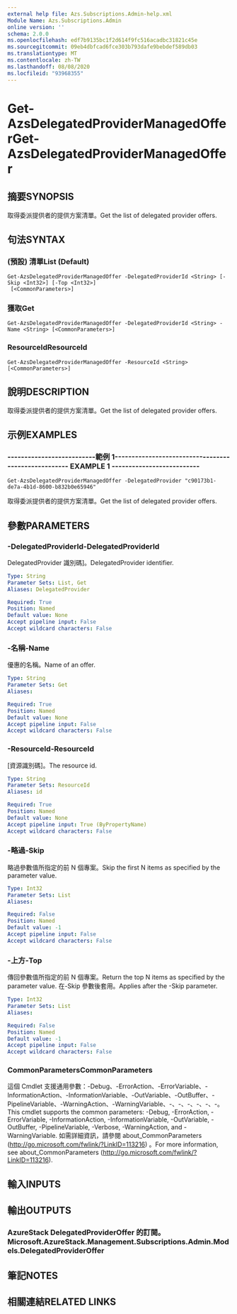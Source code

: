 ```yaml
---
external help file: Azs.Subscriptions.Admin-help.xml
Module Name: Azs.Subscriptions.Admin
online version: ''
schema: 2.0.0
ms.openlocfilehash: edf7b9135bc1f2d614f9fc516acadbc31821c45e
ms.sourcegitcommit: 09eb4dbfcad6fce303b793dafe9bebdef589db03
ms.translationtype: MT
ms.contentlocale: zh-TW
ms.lasthandoff: 08/08/2020
ms.locfileid: "93968355"
---
```

# <span data-ttu-id="29ef3-101">Get-AzsDelegatedProviderManagedOffer</span><span class="sxs-lookup"><span data-stu-id="29ef3-101">Get-AzsDelegatedProviderManagedOffer</span></span>

## <span data-ttu-id="29ef3-102">摘要</span><span class="sxs-lookup"><span data-stu-id="29ef3-102">SYNOPSIS</span></span>
<span data-ttu-id="29ef3-103">取得委派提供者的提供方案清單。</span><span class="sxs-lookup"><span data-stu-id="29ef3-103">Get the list of delegated provider offers.</span></span>

## <span data-ttu-id="29ef3-104">句法</span><span class="sxs-lookup"><span data-stu-id="29ef3-104">SYNTAX</span></span>

### <span data-ttu-id="29ef3-105"> (預設) 清單</span><span class="sxs-lookup"><span data-stu-id="29ef3-105">List (Default)</span></span>
```
Get-AzsDelegatedProviderManagedOffer -DelegatedProviderId <String> [-Skip <Int32>] [-Top <Int32>]
 [<CommonParameters>]
```

### <span data-ttu-id="29ef3-106">獲取</span><span class="sxs-lookup"><span data-stu-id="29ef3-106">Get</span></span>
```
Get-AzsDelegatedProviderManagedOffer -DelegatedProviderId <String> -Name <String> [<CommonParameters>]
```

### <span data-ttu-id="29ef3-107">ResourceId</span><span class="sxs-lookup"><span data-stu-id="29ef3-107">ResourceId</span></span>
```
Get-AzsDelegatedProviderManagedOffer -ResourceId <String> [<CommonParameters>]
```

## <span data-ttu-id="29ef3-108">說明</span><span class="sxs-lookup"><span data-stu-id="29ef3-108">DESCRIPTION</span></span>
<span data-ttu-id="29ef3-109">取得委派提供者的提供方案清單。</span><span class="sxs-lookup"><span data-stu-id="29ef3-109">Get the list of delegated provider offers.</span></span>

## <span data-ttu-id="29ef3-110">示例</span><span class="sxs-lookup"><span data-stu-id="29ef3-110">EXAMPLES</span></span>

### <span data-ttu-id="29ef3-111">--------------------------範例 1--------------------------</span><span class="sxs-lookup"><span data-stu-id="29ef3-111">-------------------------- EXAMPLE 1 --------------------------</span></span>
```
Get-AzsDelegatedProviderManagedOffer -DelegatedProvider "c90173b1-de7a-4b1d-8600-b832b0e65946"
```

<span data-ttu-id="29ef3-112">取得委派提供者的提供方案清單。</span><span class="sxs-lookup"><span data-stu-id="29ef3-112">Get the list of delegated provider offers.</span></span>

## <span data-ttu-id="29ef3-113">參數</span><span class="sxs-lookup"><span data-stu-id="29ef3-113">PARAMETERS</span></span>

### <span data-ttu-id="29ef3-114">-DelegatedProviderId</span><span class="sxs-lookup"><span data-stu-id="29ef3-114">-DelegatedProviderId</span></span>
<span data-ttu-id="29ef3-115">DelegatedProvider 識別碼]。</span><span class="sxs-lookup"><span data-stu-id="29ef3-115">DelegatedProvider identifier.</span></span>

```yaml
Type: String
Parameter Sets: List, Get
Aliases: DelegatedProvider

Required: True
Position: Named
Default value: None
Accept pipeline input: False
Accept wildcard characters: False
```

### <span data-ttu-id="29ef3-116">-名稱</span><span class="sxs-lookup"><span data-stu-id="29ef3-116">-Name</span></span>
<span data-ttu-id="29ef3-117">優惠的名稱。</span><span class="sxs-lookup"><span data-stu-id="29ef3-117">Name of an offer.</span></span>

```yaml
Type: String
Parameter Sets: Get
Aliases: 

Required: True
Position: Named
Default value: None
Accept pipeline input: False
Accept wildcard characters: False
```

### <span data-ttu-id="29ef3-118">-ResourceId</span><span class="sxs-lookup"><span data-stu-id="29ef3-118">-ResourceId</span></span>
<span data-ttu-id="29ef3-119">[資源識別碼]。</span><span class="sxs-lookup"><span data-stu-id="29ef3-119">The resource id.</span></span>

```yaml
Type: String
Parameter Sets: ResourceId
Aliases: id

Required: True
Position: Named
Default value: None
Accept pipeline input: True (ByPropertyName)
Accept wildcard characters: False
```

### <span data-ttu-id="29ef3-120">-略過</span><span class="sxs-lookup"><span data-stu-id="29ef3-120">-Skip</span></span>
<span data-ttu-id="29ef3-121">略過參數值所指定的前 N 個專案。</span><span class="sxs-lookup"><span data-stu-id="29ef3-121">Skip the first N items as specified by the parameter value.</span></span>

```yaml
Type: Int32
Parameter Sets: List
Aliases: 

Required: False
Position: Named
Default value: -1
Accept pipeline input: False
Accept wildcard characters: False
```

### <span data-ttu-id="29ef3-122">-上方</span><span class="sxs-lookup"><span data-stu-id="29ef3-122">-Top</span></span>
<span data-ttu-id="29ef3-123">傳回參數值所指定的前 N 個專案。</span><span class="sxs-lookup"><span data-stu-id="29ef3-123">Return the top N items as specified by the parameter value.</span></span>
<span data-ttu-id="29ef3-124">在-Skip 參數後套用。</span><span class="sxs-lookup"><span data-stu-id="29ef3-124">Applies after the -Skip parameter.</span></span>

```yaml
Type: Int32
Parameter Sets: List
Aliases: 

Required: False
Position: Named
Default value: -1
Accept pipeline input: False
Accept wildcard characters: False
```

### <span data-ttu-id="29ef3-125">CommonParameters</span><span class="sxs-lookup"><span data-stu-id="29ef3-125">CommonParameters</span></span>
<span data-ttu-id="29ef3-126">這個 Cmdlet 支援通用參數：-Debug、-ErrorAction、-ErrorVariable、-InformationAction、-InformationVariable、-OutVariable、-OutBuffer、-PipelineVariable、-WarningAction、-WarningVariable、-、-、-、-、-、-。</span><span class="sxs-lookup"><span data-stu-id="29ef3-126">This cmdlet supports the common parameters: -Debug, -ErrorAction, -ErrorVariable, -InformationAction, -InformationVariable, -OutVariable, -OutBuffer, -PipelineVariable, -Verbose, -WarningAction, and -WarningVariable.</span></span> <span data-ttu-id="29ef3-127">如需詳細資訊，請參閱 about_CommonParameters (http://go.microsoft.com/fwlink/?LinkID=113216) 。</span><span class="sxs-lookup"><span data-stu-id="29ef3-127">For more information, see about_CommonParameters (http://go.microsoft.com/fwlink/?LinkID=113216).</span></span>

## <span data-ttu-id="29ef3-128">輸入</span><span class="sxs-lookup"><span data-stu-id="29ef3-128">INPUTS</span></span>

## <span data-ttu-id="29ef3-129">輸出</span><span class="sxs-lookup"><span data-stu-id="29ef3-129">OUTPUTS</span></span>

### <span data-ttu-id="29ef3-130">AzureStack DelegatedProviderOffer 的訂閱。</span><span class="sxs-lookup"><span data-stu-id="29ef3-130">Microsoft.AzureStack.Management.Subscriptions.Admin.Models.DelegatedProviderOffer</span></span>

## <span data-ttu-id="29ef3-131">筆記</span><span class="sxs-lookup"><span data-stu-id="29ef3-131">NOTES</span></span>

## <span data-ttu-id="29ef3-132">相關連結</span><span class="sxs-lookup"><span data-stu-id="29ef3-132">RELATED LINKS</span></span>


